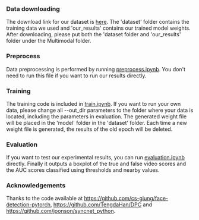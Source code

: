 ### Data downloading
The download link for our dataset is [here](https://drive.google.com/drive/folders/1pvPFbixlGJJDfa_qEuwwiNG1Ap6qROE9?usp=sharing). The 'dataset' folder contains the training data we used and 'our_results' contains our trained model weights. After downloading, please put both the 'dataset folder and 'our_results' folder under the Multimodal folder.

### Preprocess
Data preprocessing is performed by running [preprocess.ipynb](preprocess.ipynb). You don't need to run this file if you want to run our results directly.

### Training
The training code is included in [train.ipynb](train.ipynb). If you want to run your own data, please change all --out_dir parameters to the folder where your data is located, including the parameters in evaluation. The generated weight file will be placed in the 'model' folder in the 'dataset' folder. Each time a new weight file is generated, the results of the old epoch will be deleted.

### Evaluation
If you want to test our experimental results, you can run [evaluation.ipynb](evaluation.ipynb) directly. Finally it outputs a boxplot of the true and false video scores and the AUC scores classified using thresholds and nearby values.


### Acknowledgements
Thanks to the code available at https://github.com/cs-giung/face-detection-pytorch, https://github.com/TengdaHan/DPC and https://github.com/joonson/syncnet_python.